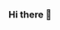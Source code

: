 ### Hi there 👋

<!--
**saqibwaheed786/saqibwaheed786** is a ✨ _special_ ✨ repository because its `README.md` (this file) appears on your GitHub profile.

Here are some ideas to get you started:

- 🔭 I'm currently working on a fun project.
- 🌱 I’m currently learning Tableau and Power BI
- 👯 I’m looking to collaborate on ...
- 🤔 I’m looking for help with ...
- 💬 Ask me about ...
- 📫 How to reach me: [@SaqibWaheed786](https://twitter.com/SaqibWaheed786)
- 😄 Pronouns: ...
- ⚡ Fun fact: ...
-->
